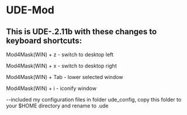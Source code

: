 # UDE-Mod
This is UDE-.2.11b with these changes to keyboard shortcuts:
-------

Mod4Mask(WIN) + z - switch to desktop left

Mod4Mask(WIN) + x - switch to desktop right

Mod4Mask(WIN) + Tab - lower selected window

Mod4Mask(WIN) + i - iconify window

--included my configuration files in folder ude_config, copy this folder to your $HOME directory and rename to .ude

